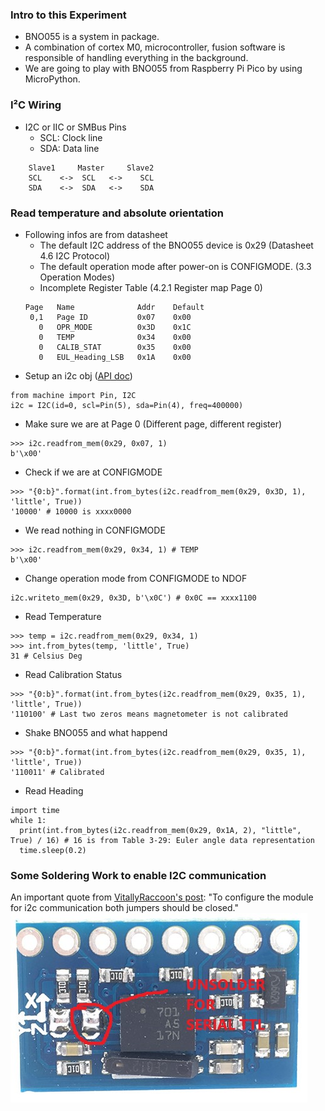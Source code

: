 ### Intro to this Experiment
* BNO055 is a system in package.
* A combination of cortex M0, microcontroller, fusion software is responsible of handling everything in the background.
* We are going to play with BNO055 from Raspberry Pi Pico by using MicroPython.
### I²C Wiring
* I2C or IIC or SMBus Pins
  * SCL: Clock line
  * SDA: Data line
```
    Slave1     Master     Slave2
    SCL    <->  SCL   <->    SCL
    SDA    <->  SDA   <->    SDA
```
### Read temperature and absolute orientation
* Following infos are from datasheet
  * The default I2C address of the BNO055 device is 0x29 (Datasheet 4.6 I2C Protocol)
  * The default operation mode after power-on is CONFIGMODE. (3.3 Operation Modes)
  * Incomplete Register Table (4.2.1 Register map Page 0)
  ```
  Page   Name              Addr    Default
   0,1   Page ID           0x07    0x00
     0   OPR_MODE          0x3D    0x1C
     0   TEMP              0x34    0x00
     0   CALIB_STAT        0x35    0x00
     0   EUL_Heading_LSB   0x1A    0x00
  ```
* Setup an i2c obj ([API doc](https://docs.micropython.org/en/latest/library/machine.I2C.html))
```
from machine import Pin, I2C
i2c = I2C(id=0, scl=Pin(5), sda=Pin(4), freq=400000)
```
* Make sure we are at Page 0 (Different page, different register)
```
>>> i2c.readfrom_mem(0x29, 0x07, 1)
b'\x00'
```
* Check if we are at CONFIGMODE
```
>>> "{0:b}".format(int.from_bytes(i2c.readfrom_mem(0x29, 0x3D, 1), 'little', True))
'10000' # 10000 is xxxx0000
```
* We read nothing in CONFIGMODE
```
>>> i2c.readfrom_mem(0x29, 0x34, 1) # TEMP
b'\x00'
```
* Change operation mode from CONFIGMODE to NDOF
```
i2c.writeto_mem(0x29, 0x3D, b'\x0C') # 0x0C == xxxx1100
```
* Read Temperature
```
>>> temp = i2c.readfrom_mem(0x29, 0x34, 1)
>>> int.from_bytes(temp, 'little', True)
31 # Celsius Deg
```
* Read Calibration Status
```
>>> "{0:b}".format(int.from_bytes(i2c.readfrom_mem(0x29, 0x35, 1), 'little', True))
'110100' # Last two zeros means magnetometer is not calibrated
```
* Shake BNO055 and what happend
```
>>> "{0:b}".format(int.from_bytes(i2c.readfrom_mem(0x29, 0x35, 1), 'little', True))
'110011' # Calibrated
```
* Read Heading
```
import time
while 1:
  print(int.from_bytes(i2c.readfrom_mem(0x29, 0x1A, 2), "little", True) / 16) # 16 is from Table 3-29: Euler angle data representation
  time.sleep(0.2)
```
### Some Soldering Work to enable I2C communication<br>
An important quote from [VitallyRaccoon's post](https://forum.arduino.cc/index.php?topic=574580.0): "To configure the module for i2c communication both jumpers should be closed."<br>
![Soldering Problem](GY-BNO055_Soldering_Problem.jpg)
